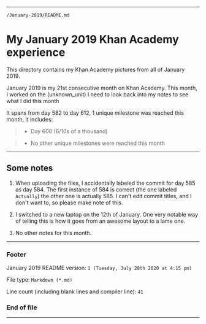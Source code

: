 
***

`/January-2019/README.md`

# My January 2019 Khan Academy experience

This directory contains my Khan Academy pictures from all of January 2019.

January 2019 is my 21st consecutive month on Khan Academy. This month, I worked on the (unknown_unit) I need to look back into my notes to see what I did this month

It spans from day 582 to day 612, 1 unique milestone was reached this month, it includes:

> * Day 600 (6/10s of a thousand)

> * No other unique milestones were reached this month

***

## Some notes

1. When uploading the files, I accidentally labeled the commit for day 585 as day 584. The first instance of 584 is correct (the one labeled `Actually`) the other one is actually 585. I can't edit commit titles, and I don't want to, so please make note of this.

2. I switched to a new laptop on the 12th of January. One very notable way of telling this is how it goes from an awesome layout to a lame one.

3. No other notes for this month.

***

### Footer

January 2019 README version: `1 (Tuesday, July 28th 2020 at 4:15 pm)`

File type: `Markdown (*.md)`

Line count (including blank lines and compiler line): `41`

### End of file

***
